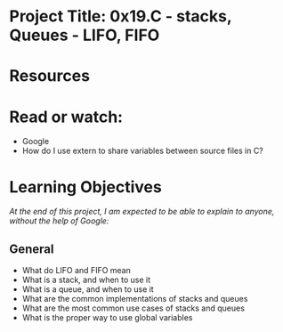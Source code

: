 # Project Title: 0x19.C - stacks, Queues - LIFO, FIFO
# Resources
# Read or watch:

- Google
- How do I use extern to share variables between source files in C?
# Learning Objectives
*At the end of this project, I am expected to be able to explain to anyone, without the help of Google:*

## General
- What do LIFO and FIFO mean
- What is a stack, and when to use it
- What is a queue, and when to use it
- What are the common implementations of stacks and queues
- What are the most common use cases of stacks and queues
- What is the proper way to use global variables
